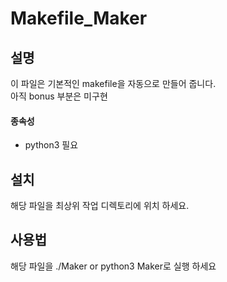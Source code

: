 # Makefile_Maker

## 설명
이 파일은 기본적인 makefile을 자동으로 만들어 줍니다.<br>
아직 bonus 부분은 미구현
#### 종속성
- python3 필요

## 설치
해당 파일을 최상위 작업 디렉토리에 위치 하세요.

## 사용법
해당 파일을 ./Maker or python3 Maker로 실행 하세요
